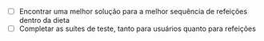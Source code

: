 - [ ] Encontrar uma melhor solução para a melhor sequência de refeições dentro da dieta
- [ ] Completar as suítes de teste, tanto para usuários quanto para refeições